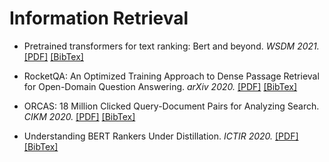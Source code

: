 # Information Retrieval


* Pretrained transformers for text ranking: Bert and beyond. *WSDM 2021.* [[PDF]](https://dl.acm.org/doi/pdf/10.1145/3437963.3441667) [[BibTex]](https://scholar.googleusercontent.com/scholar.bib?q=info:JBI4mHYHVocJ:scholar.google.com/&output=citation&scisdr=CgXBPo49EOCX7rDLUmA:AAGBfm0AAAAAYErOSmAWDHddFCqjv4Oz_7q3wTrvoVk9&scisig=AAGBfm0AAAAAYErOSpp457YFYwQF1HyZTWQOD4cS2qfW&scisf=4&ct=citation&cd=-1&hl=zh-CN)


* RocketQA: An Optimized Training Approach to Dense Passage Retrieval for Open-Domain Question Answering. *arXiv 2020.* [[PDF]](https://arxiv.org/pdf/2010.08191.pdf) [[BibTex]](https://scholar.googleusercontent.com/scholar.bib?q=info:YPpNKyQxH_kJ:scholar.google.com/&output=citation&scisdr=CgXBPo49EOCX7rOI_HE:AAGBfm0AAAAAYEmN5HFzq2dzz2sEYYPqemQKnmStk8Is&scisig=AAGBfm0AAAAAYEmN5FiPCNmwpL39trHB3ici56wKCEod&scisf=4&ct=citation&cd=-1&hl=zh-CN)

* ORCAS: 18 Million Clicked Query-Document Pairs for Analyzing Search. *CIKM 2020.* [[PDF]](https://arxiv.org/pdf/2006.05324.pdf) [[BibTex]](https://scholar.googleusercontent.com/scholar.bib?q=info:hZ9n0eJx84oJ:scholar.google.com/&output=citation&scisdr=CgXBPo49EOCX7rDEfnU:AAGBfm0AAAAAYErBZnUr6nIw148qhOaNf0M6viDXZkwc&scisig=AAGBfm0AAAAAYErBZtTDYeT-0q_h4Xm8q7dfCZWF-nQs&scisf=4&ct=citation&cd=-1&hl=zh-CN)

* Understanding BERT Rankers Under Distillation. *ICTIR 2020.* [[PDF]](https://arxiv.org/pdf/2007.11088.pdf) [[BibTex]](https://scholar.googleusercontent.com/scholar.bib?q=info:E6UTBBP1yMAJ:scholar.google.com/&output=citation&scisdr=CgXmCwgbEOCX7rTPCEE:AAGBfm0AAAAAYE7KEEEDwdqQiBCw-jAXeVgI473EHyzY&scisig=AAGBfm0AAAAAYE7KEP0BQs0VL9KsgcNPWgkTek6p1phB&scisf=4&ct=citation&cd=-1&hl=zh-CN)
